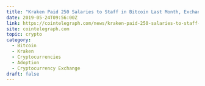 ```yaml
---
title: "Kraken Paid 250 Salaries to Staff in Bitcoin Last Month, Exchange Tells Critic"
date: 2019-05-24T09:56:00Z
link: https://cointelegraph.com/news/kraken-paid-250-salaries-to-staff-in-bitcoin-last-month-exchange-tells-critic?utm_medium=RSS&utm_source=hune
site: cointelegraph.com
topic: crypto
category:
  - Bitcoin
  - Kraken
  - Cryptocurrencies
  - Adoption
  - Cryptocurrency Exchange
draft: false
---
```

